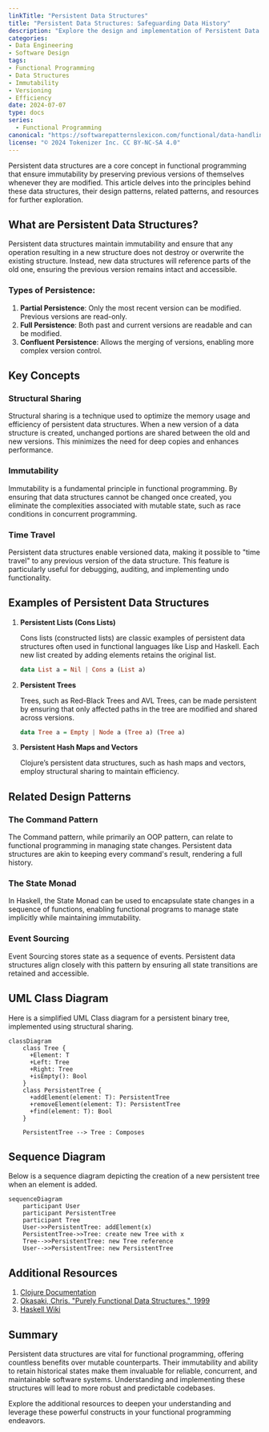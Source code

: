 ```yaml
---
linkTitle: "Persistent Data Structures"
title: "Persistent Data Structures: Safeguarding Data History"
description: "Explore the design and implementation of Persistent Data Structures, which are designed to preserve their previous versions upon modifications."
categories:
- Data Engineering
- Software Design
tags:
- Functional Programming
- Data Structures
- Immutability
- Versioning
- Efficiency
date: 2024-07-07
type: docs
series:
  - Functional Programming
canonical: "https://softwarepatternslexicon.com/functional/data-handling-patterns/immutability/persistent-data-structures"
license: "© 2024 Tokenizer Inc. CC BY-NC-SA 4.0"
---
```



Persistent data structures are a core concept in functional programming that ensure immutability by preserving previous versions of themselves whenever they are modified. This article delves into the principles behind these data structures, their design patterns, related patterns, and resources for further exploration.

## What are Persistent Data Structures?

Persistent data structures maintain immutability and ensure that any operation resulting in a new structure does not destroy or overwrite the existing structure. Instead, new data structures will reference parts of the old one, ensuring the previous version remains intact and accessible.

### Types of Persistence:

1. **Partial Persistence**: Only the most recent version can be modified. Previous versions are read-only.
2. **Full Persistence**: Both past and current versions are readable and can be modified.
3. **Confluent Persistence**: Allows the merging of versions, enabling more complex version control.

## Key Concepts

### Structural Sharing

Structural sharing is a technique used to optimize the memory usage and efficiency of persistent data structures. When a new version of a data structure is created, unchanged portions are shared between the old and new versions. This minimizes the need for deep copies and enhances performance.

### Immutability

Immutability is a fundamental principle in functional programming. By ensuring that data structures cannot be changed once created, you eliminate the complexities associated with mutable state, such as race conditions in concurrent programming.

### Time Travel

Persistent data structures enable versioned data, making it possible to "time travel" to any previous version of the data structure. This feature is particularly useful for debugging, auditing, and implementing undo functionality.

## Examples of Persistent Data Structures

1. **Persistent Lists (Cons Lists)**

   Cons lists (constructed lists) are classic examples of persistent data structures often used in functional languages like Lisp and Haskell. Each new list created by adding elements retains the original list.

   ```haskell
   data List a = Nil | Cons a (List a)
   ```

2. **Persistent Trees**

   Trees, such as Red-Black Trees and AVL Trees, can be made persistent by ensuring that only affected paths in the tree are modified and shared across versions.

   ```haskell
   data Tree a = Empty | Node a (Tree a) (Tree a)
   ```

3. **Persistent Hash Maps and Vectors**

   Clojure’s persistent data structures, such as hash maps and vectors, employ structural sharing to maintain efficiency.

## Related Design Patterns

### The Command Pattern

The Command pattern, while primarily an OOP pattern, can relate to functional programming in managing state changes. Persistent data structures are akin to keeping every command's result, rendering a full history.

### The State Monad

In Haskell, the State Monad can be used to encapsulate state changes in a sequence of functions, enabling functional programs to manage state implicitly while maintaining immutability.

### Event Sourcing

Event Sourcing stores state as a sequence of events. Persistent data structures align closely with this pattern by ensuring all state transitions are retained and accessible.

## UML Class Diagram

Here is a simplified UML Class diagram for a persistent binary tree, implemented using structural sharing.

```mermaid
classDiagram
    class Tree {
      +Element: T
      +Left: Tree
      +Right: Tree
      +isEmpty(): Bool
    }
    class PersistentTree {
      +addElement(element: T): PersistentTree
      +removeElement(element: T): PersistentTree
      +find(element: T): Bool
    }

    PersistentTree --> Tree : Composes
```

## Sequence Diagram

Below is a sequence diagram depicting the creation of a new persistent tree when an element is added.

```mermaid
sequenceDiagram
    participant User
    participant PersistentTree
    participant Tree
    User->>PersistentTree: addElement(x)
    PersistentTree->>Tree: create new Tree with x
    Tree-->>PersistentTree: new Tree reference
    User-->>PersistentTree: new PersistentTree
```

## Additional Resources

1. [Clojure Documentation](https://clojure.org/reference/data_structures)
2. [Okasaki, Chris. "Purely Functional Data Structures.", 1999](https://www.cs.cmu.edu/~rwh/theses/okasaki.pdf)
3. [Haskell Wiki](https://wiki.haskell.org/Persistent_data_structures)

## Summary

Persistent data structures are vital for functional programming, offering countless benefits over mutable counterparts. Their immutability and ability to retain historical states make them invaluable for reliable, concurrent, and maintainable software systems. Understanding and implementing these structures will lead to more robust and predictable codebases.

Explore the additional resources to deepen your understanding and leverage these powerful constructs in your functional programming endeavors.
